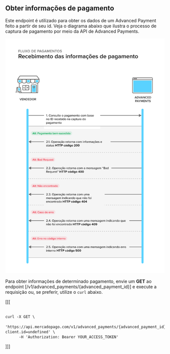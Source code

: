 ## Obter informações de pagamento

Este endpoint é utilizado para obter os dados de um Advanced Payment feito a partir de seu id.  Veja o diagrama abaixo que ilustra o processo de captura de pagamento por meio da API de Advanced Payments.

![get-payment-info](/images/wallet-connect/get-payment-information.pt.png)

Para obter informações de determinado pagamento, envie um **GET** ao endpoint [/v1/advanced_payments/{advanced_payment_id}] e execute a requisição ou, se preferir, utilize o `curl` abaixo.

[[[
```curl

curl -X GET \
      'https://api.mercadopago.com/v1/advanced_payments/{advanced_payment_id}?client.id=undefined' \
      -H 'Authorization: Bearer YOUR_ACCESS_TOKEN' 

```
]]]
